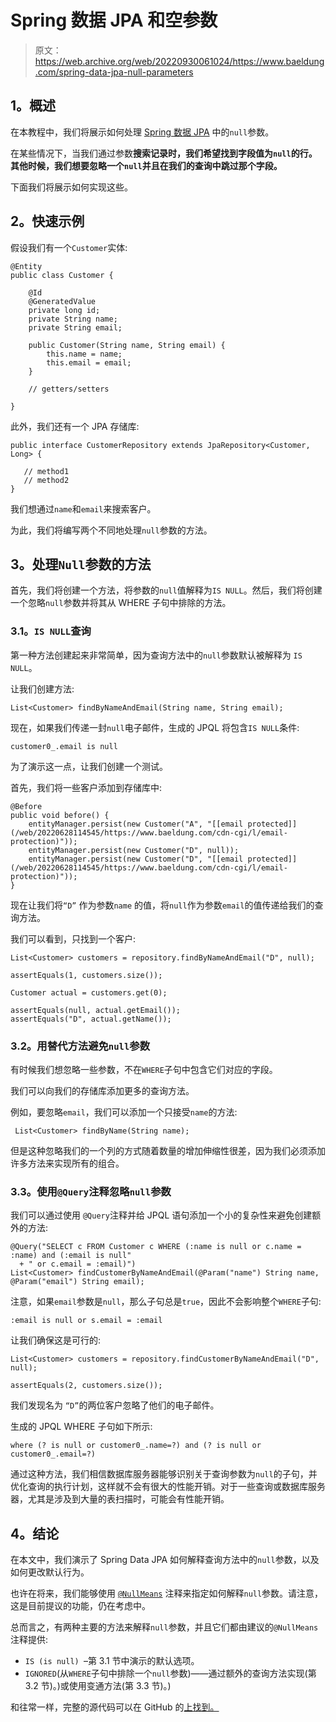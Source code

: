 # Spring 数据 JPA 和空参数

> 原文：<https://web.archive.org/web/20220930061024/https://www.baeldung.com/spring-data-jpa-null-parameters>

## **1。概述**

在本教程中，我们将展示如何处理 [Spring 数据 JPA](/web/20220628114545/https://www.baeldung.com/the-persistence-layer-with-spring-data-jpa) 中的`null`参数。

在某些情况下，当我们通过参数**搜索记录时，我们希望找到字段值为`null`的行。**其他时候，我们想要忽略一个`null`并且**在我们的查询中跳过那个字段。**

下面我们将展示如何实现这些。

## **2。快速示例**

假设我们有一个`Customer`实体:

```
@Entity
public class Customer {

    @Id
    @GeneratedValue
    private long id;
    private String name;
    private String email;

    public Customer(String name, String email) {
        this.name = name;
        this.email = email;
    }

    // getters/setters

}
```

此外，我们还有一个 JPA 存储库:

```
public interface CustomerRepository extends JpaRepository<Customer, Long> { 

   // method1
   // method2
}
```

我们想通过`name`和`email`来搜索客户。

为此，我们将编写两个不同地处理`null`参数的方法。

## **3。处理`Null`参数**的方法

首先，我们将创建一个方法，将参数的`null`值解释为`IS NULL`。然后，我们将创建一个忽略`null`参数并将其从 WHERE 子句中排除的方法。

### **3.1。`IS NULL`查询**

第一种方法创建起来非常简单，因为查询方法中的`null`参数默认被解释为 `IS NULL`。

让我们创建方法:

```
List<Customer> findByNameAndEmail(String name, String email);
```

现在，如果我们传递一封`null`电子邮件，生成的 JPQL 将包含`IS NULL`条件:

```
customer0_.email is null
```

为了演示这一点，让我们创建一个测试。

首先，我们将一些客户添加到存储库中:

```
@Before
public void before() {
    entityManager.persist(new Customer("A", "[[email protected]](/web/20220628114545/https://www.baeldung.com/cdn-cgi/l/email-protection)"));
    entityManager.persist(new Customer("D", null));
    entityManager.persist(new Customer("D", "[[email protected]](/web/20220628114545/https://www.baeldung.com/cdn-cgi/l/email-protection)"));
}
```

现在让我们将`“D”` 作为参数`name` 的值，将`null`作为参数`email`的值传递给我们的查询方法。

我们可以看到，只找到一个客户:

```
List<Customer> customers = repository.findByNameAndEmail("D", null);

assertEquals(1, customers.size());

Customer actual = customers.get(0);

assertEquals(null, actual.getEmail());
assertEquals("D", actual.getName());
```

### **3.2。用替代方法避免`null`参数**

有时候我们想忽略一些参数，不在`WHERE`子句中包含它们对应的字段。

我们可以向我们的存储库添加更多的查询方法。

例如，要忽略`email`，我们可以添加一个只接受`name`的方法:

```
 List<Customer> findByName(String name);
```

但是这种忽略我们的一个列的方式随着数量的增加伸缩性很差，因为我们必须添加许多方法来实现所有的组合。

### **3.3。使用`@Query`注释**忽略`null`参数

我们可以通过使用 `@Query`注释并给 JPQL 语句添加一个小的复杂性来避免创建额外的方法:

```
@Query("SELECT c FROM Customer c WHERE (:name is null or c.name = :name) and (:email is null"
  + " or c.email = :email)")
List<Customer> findCustomerByNameAndEmail(@Param("name") String name, @Param("email") String email);
```

注意，如果`email`参数是`null`，那么子句总是`true`，因此不会影响整个`WHERE`子句:

```
:email is null or s.email = :email
```

让我们确保这是可行的:

```
List<Customer> customers = repository.findCustomerByNameAndEmail("D", null);

assertEquals(2, customers.size());
```

我们发现名为 `“D”`的两位客户忽略了他们的电子邮件。

生成的 JPQL WHERE 子句如下所示:

```
where (? is null or customer0_.name=?) and (? is null or customer0_.email=?)
```

通过这种方法，我们相信数据库服务器能够识别关于查询参数为`null`的子句，并优化查询的执行计划，这样就不会有很大的性能开销。对于一些查询或数据库服务器，尤其是涉及到大量的表扫描时，可能会有性能开销。

## **4。结论**

在本文中，我们演示了 Spring Data JPA 如何解释查询方法中的`null`参数，以及如何更改默认行为。

也许在将来，我们能够使用 [`@NullMeans`](https://web.archive.org/web/20220628114545/https://jira.spring.io/browse/DATAJPA-209) 注释来指定如何解释`null`参数。请注意，这是目前提议的功能，仍在考虑中。

总而言之，有两种主要的方法来解释`null`参数，并且它们都由建议的`@NullMeans`注释提供:

*   `IS (is null) `–第 3.1 节中演示的默认选项。
*   `IGNORED`(从`WHERE`子句中排除一个`null`参数)——通过额外的查询方法实现(第 3.2 节)。)或使用变通方法(第 3.3 节)。)

和往常一样，完整的源代码可以在 GitHub 的[上找到。](https://web.archive.org/web/20220628114545/https://github.com/eugenp/tutorials/tree/master/persistence-modules/spring-data-jpa-filtering)